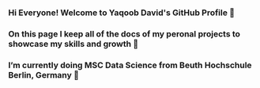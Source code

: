 ### Hi Everyone! Welcome to Yaqoob David's GitHub Profile 👋
### On this page I keep all of the docs of my peronal projects to showcase my skills and growth 🧐
### I’m currently doing MSC Data Science from Beuth Hochschule Berlin, Germany 🌱
